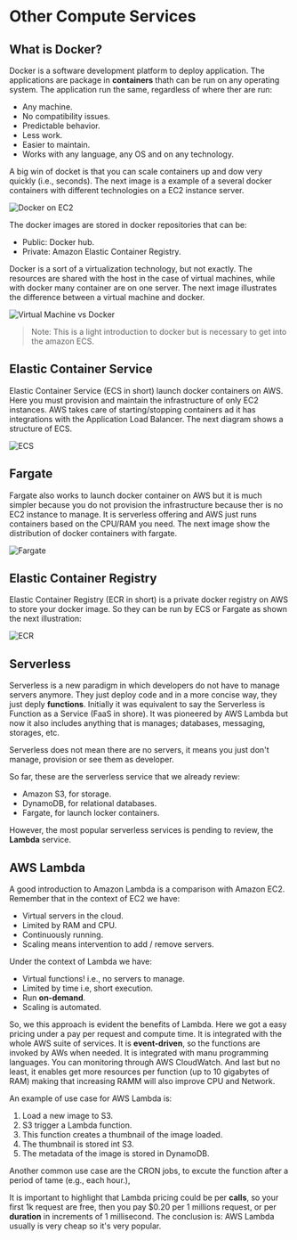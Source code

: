 Other Compute Services
======================

What is Docker?
---------------

Docker is a software development platform to deploy application. The applications are package in **containers** thath can be run on any operating system. The application run the same, regardless of where ther are run:

- Any machine.
- No compatibility issues.
- Predictable behavior.
- Less work.
- Easier to maintain.
- Works with any language, any OS and on any technology.

A big win of docket is that you can scale containers up and dow very quickly (i.e., seconds). The next image is a example of a several docker containers with different technologies on a EC2 instance server.

![Docker on EC2](../assets/images/07A-docker-on-ec2.png)

The docker images are stored in docker repositories that can be:

- Public: Docker hub.
- Private: Amazon Elastic Container Registry.

Docker is a sort of a virtualization technology, but not exactly. The resources are shared with the host in the case of virtual machines, while with docker many container are on one server. The next image illustrates the difference between a virtual machine and docker.

![Virtual Machine vs Docker](../assets/images/07B-vm-vs-docker.png)

> Note: This is a light introduction to docker but is necessary to get into the amazon ECS.

Elastic Container Service
-------------------------

Elastic Container Service (ECS in short) launch docker containers on AWS. Here you must provision and maintain the infrastructure of only EC2 instances. AWS takes care of starting/stopping containers ad it has integrations with the Application Load Balancer. The next diagram shows a structure of ECS.

![ECS](../assets/images/07C-ecs.png)

Fargate
-------

Fargate also works to launch docker container on AWS but it is much simpler because you do not provision the infrastructure because ther is no EC2 instance to manage. It is serverless offering and AWS just runs containers based on the CPU/RAM you need. The next image show the distribution of docker containers with fargate.

![Fargate](../assets/images/07D-fargate.png)

Elastic Container Registry
--------------------------

Elastic Container Registry (ECR in short) is a private docker registry on AWS to store your docker image. So they can be run by ECS or Fargate as shown the next illustration:

![ECR](../assets/images/07E-ecr.png)

Serverless
----------

Serverless is a new paradigm in which developers do not have to manage servers anymore. They just deploy code and in a more concise way, they just deply **functions**. Initially it was equivalent to say the Serverless is Function as a Service (FaaS in shore). It was pioneered by AWS Lambda but now it also includes anything that is manages; databases, messaging, storages, etc.

Serverless does not mean there are no servers, it means you just don't manage, provision or see them as developer.

So far, these are the serverless service that we already review:

- Amazon S3, for storage.
- DynamoDB, for relational databases.
- Fargate, for launch locker containers.

However, the most popular serverless services is pending to review, the **Lambda** service.

AWS Lambda
----------

A good introduction to Amazon Lambda is a comparison with Amazon EC2. Remember that in the context of EC2 we have:

- Virtual servers in the cloud.
- Limited by RAM and CPU.
- Continuously running.
- Scaling means intervention to add / remove servers.

Under the context of Lambda we have:

- Virtual functions! i.e., no servers to manage.
- Limited by time i.e, short execution.
- Run **on-demand**.
- Scaling is automated.

So, we this approach is evident the benefits of Lambda. Here we got a easy pricing under a pay per request and compute time. It is integrated with the whole AWS suite of services. It is **event-driven**, so the functions are invoked by AWs when needed. It is integrated with manu programming languages. You can monitoring through AWS CloudWatch. And last but no least, it enables get more resources per function (up to 10 gigabytes of RAM) making that increasing RAMM will also improve CPU and Network.

An example of use case for AWS Lambda is:

1. Load a new image to S3.
2. S3 trigger a Lambda function.
3. This function creates a thumbnail of the image loaded.
4. The thumbnail is stored int S3.
5. The metadata of the image is stored in DynamoDB.

Another common use case are the CRON jobs, to excute the function after a period of tame (e.g., each hour.),

It is important to highlight that Lambda pricing could be per **calls**, so your first 1k request are free, then you pay $0.20 per 1 millions request, or per **duration** in increments of 1 millisecond. The conclusion is: AWS Lambda usually is very cheap so it's very popular.
